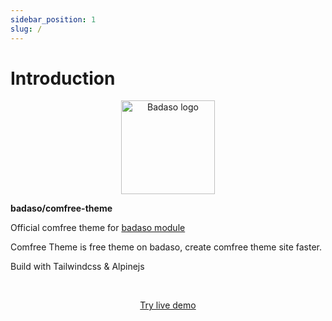 ```yaml
---
sidebar_position: 1
slug: /
---
```


# Introduction

<p align="center">
  <a href="https://badaso-docs.uatech.co.id/">
    <img src="img/badaso-module-logo.png" width="150px" alt="Badaso logo" />  
  </a>
<p><b>badaso/comfree-theme</b></p>
</p>

<p align="left">Official comfree theme for <a href="https://github.com/uasoft-indonesia/badaso">badaso module</a></p>
<p align="left">Comfree Theme is free theme on badaso, create comfree theme site faster.</p>
<p align="left">Build with Tailwindcss & Alpinejs</p>
<br />

<p align="center">
  <p align="center"><a href="https://badaso-demo.uatech.co.id/comfree" target="_blank">Try live demo</a></p>
</p>

<p align="center">
  <a href="https://badaso-docs.uatech.co.id/">
    <img src="/img/badaso-comfree-theme-preview.png" alt="" />
  </a>
</p>

